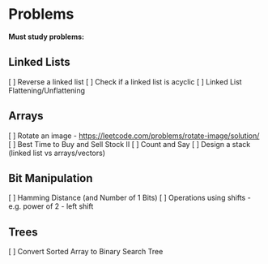 # Problems

**Must study problems:**
 
 ## Linked Lists
 
 [ ] Reverse a linked list
 [ ] Check if a linked list is acyclic
 [ ] Linked List Flattening/Unflattening
 
 ## Arrays
 
 [ ] Rotate an image - https://leetcode.com/problems/rotate-image/solution/
 [ ] Best Time to Buy and Sell Stock II
 [ ] Count and Say
 [ ] Design a stack (linked list vs arrays/vectors)

 ## Bit Manipulation

 [ ] Hamming Distance (and Number of 1 Bits)
 [ ] Operations using shifts - e.g. power of 2 - left shift
 
 ## Trees

 [ ] Convert Sorted Array to Binary Search Tree
 
